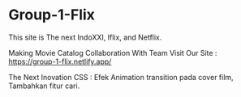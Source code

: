 # Group-1-Flix

This site is The next IndoXXI, Iflix, and Netflix.

Making Movie Catalog Collaboration With Team
Visit Our Site :
https://group-1-flix.netlify.app/

The Next Inovation
CSS :
Efek Animation transition pada cover film,
Tambahkan fitur cari.

